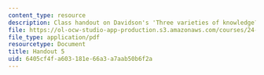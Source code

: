 ```yaml
---
content_type: resource
description: Class handout on Davidson's 'Three varieties of knowledge?'
file: https://ol-ocw-studio-app-production.s3.amazonaws.com/courses/24-500-other-minds-spring-2003/6405cf4fa603181e66a3a7aab50b6f2a_h5_24500s03.pdf
file_type: application/pdf
resourcetype: Document
title: Handout 5
uid: 6405cf4f-a603-181e-66a3-a7aab50b6f2a
---
```

